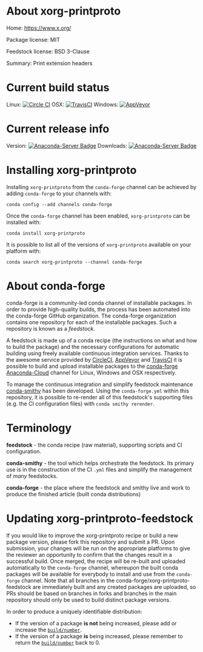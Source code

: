About xorg-printproto
=====================

Home: https://www.x.org/

Package license: MIT

Feedstock license: BSD 3-Clause

Summary: Print extension headers



Current build status
====================

Linux: [![Circle CI](https://circleci.com/gh/conda-forge/xorg-printproto-feedstock.svg?style=shield)](https://circleci.com/gh/conda-forge/xorg-printproto-feedstock)
OSX: [![TravisCI](https://travis-ci.org/conda-forge/xorg-printproto-feedstock.svg?branch=master)](https://travis-ci.org/conda-forge/xorg-printproto-feedstock)
Windows: [![AppVeyor](https://ci.appveyor.com/api/projects/status/github/conda-forge/xorg-printproto-feedstock?svg=True)](https://ci.appveyor.com/project/conda-forge/xorg-printproto-feedstock/branch/master)

Current release info
====================
Version: [![Anaconda-Server Badge](https://anaconda.org/conda-forge/xorg-printproto/badges/version.svg)](https://anaconda.org/conda-forge/xorg-printproto)
Downloads: [![Anaconda-Server Badge](https://anaconda.org/conda-forge/xorg-printproto/badges/downloads.svg)](https://anaconda.org/conda-forge/xorg-printproto)

Installing xorg-printproto
==========================

Installing `xorg-printproto` from the `conda-forge` channel can be achieved by adding `conda-forge` to your channels with:

```
conda config --add channels conda-forge
```

Once the `conda-forge` channel has been enabled, `xorg-printproto` can be installed with:

```
conda install xorg-printproto
```

It is possible to list all of the versions of `xorg-printproto` available on your platform with:

```
conda search xorg-printproto --channel conda-forge
```


About conda-forge
=================

conda-forge is a community-led conda channel of installable packages.
In order to provide high-quality builds, the process has been automated into the
conda-forge GitHub organization. The conda-forge organization contains one repository
for each of the installable packages. Such a repository is known as a *feedstock*.

A feedstock is made up of a conda recipe (the instructions on what and how to build
the package) and the necessary configurations for automatic building using freely
available continuous integration services. Thanks to the awesome service provided by
[CircleCI](https://circleci.com/), [AppVeyor](http://www.appveyor.com/)
and [TravisCI](https://travis-ci.org/) it is possible to build and upload installable
packages to the [conda-forge](https://anaconda.org/conda-forge)
[Anaconda-Cloud](http://docs.anaconda.org/) channel for Linux, Windows and OSX respectively.

To manage the continuous integration and simplify feedstock maintenance
[conda-smithy](http://github.com/conda-forge/conda-smithy) has been developed.
Using the ``conda-forge.yml`` within this repository, it is possible to re-render all of
this feedstock's supporting files (e.g. the CI configuration files) with ``conda smithy rerender``.


Terminology
===========

**feedstock** - the conda recipe (raw material), supporting scripts and CI configuration.

**conda-smithy** - the tool which helps orchestrate the feedstock.
                   Its primary use is in the construction of the CI ``.yml`` files
                   and simplify the management of *many* feedstocks.

**conda-forge** - the place where the feedstock and smithy live and work to
                  produce the finished article (built conda distributions)


Updating xorg-printproto-feedstock
==================================

If you would like to improve the xorg-printproto recipe or build a new
package version, please fork this repository and submit a PR. Upon submission,
your changes will be run on the appropriate platforms to give the reviewer an
opportunity to confirm that the changes result in a successful build. Once
merged, the recipe will be re-built and uploaded automatically to the
`conda-forge` channel, whereupon the built conda packages will be available for
everybody to install and use from the `conda-forge` channel.
Note that all branches in the conda-forge/xorg-printproto-feedstock are
immediately built and any created packages are uploaded, so PRs should be based
on branches in forks and branches in the main repository should only be used to
build distinct package versions.

In order to produce a uniquely identifiable distribution:
 * If the version of a package **is not** being increased, please add or increase
   the [``build/number``](http://conda.pydata.org/docs/building/meta-yaml.html#build-number-and-string).
 * If the version of a package **is** being increased, please remember to return
   the [``build/number``](http://conda.pydata.org/docs/building/meta-yaml.html#build-number-and-string)
   back to 0.
